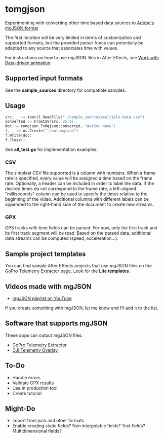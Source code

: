 # tomgjson

Experimenting with converting other time based data sources to [Adobe's mgJSON format](https://github.com/JuanIrache/mgjson)

The first iteration will be very limited in terms of customization and supported formats, but the provided parser funcs can potentially be adapted to any source that associates time with values.

For instructions on how to use mgJSON files in After Effects, see [Work with Data-driven animation](https://helpx.adobe.com/after-effects/using/data-driven-animations.html)

## Supported input formats

See the **sample_sources** directory for compatible samples.

## Usage

```go
src, _ := ioutil.ReadFile("./sample_sources/multiple-data.csv")
converted := FromCSV(src, 25.0)
doc := tomgjson.ToMgjson(converted, "Author Name")
f, _ := os.Create("./out.mgjson")
f.Write(doc)
f.Close()
```

See **all_test.go** for implementation examples.

### CSV

The simplest CSV file supported is a column with numbers. When a frame rate is specified, every value will be assigned a time based on the frame rate. Optionally, a header can be included in order to label the data. If the desired times do not correspond to the frame rate, a left-aligned "milliseconds" column can be used to specify the times relative to the beginning of the video. Additional columns with different labels can be appended to the right-hand side of the document to create new streams.

### GPX

GPS tracks with time fields can be parsed. For now, only the first track and its first track segment will be read. Based on the parsed data, additional data streams can be computed (speed, acceleration...).

## Sample project templates

You can find sample After Effects projects that use mgJSON files on the [GoPro Telemetry Extractor page](https://goprotelemetryextractor.com). Look for the **Lite templates**.

## Videos made with mgJSON

- [mgJSON playlist on YouTube](https://www.youtube.com/playlist?list=PLgoeWSWqXedI7FbZccAEudt2_t8qPX0Px)

If you create something with mgJSON, let me know and I'll add it to the list.

## Software that supports mgJSON

These apps can output mgJSON files:

- [GoPro Telemetry Extractor](https://goprotelemetryextractor.com)
- [DJI Telemetry Overlay](https://djitelemetryoverlay.com)

## To-Do

- Handle errors
- Validate GPX results
- Use in production tool
- Create tutorial

## Might-Do

- Import from json and other formats
- Enable creating static fields? Non interpolable fields? Text fields? Multidimensional fields?
